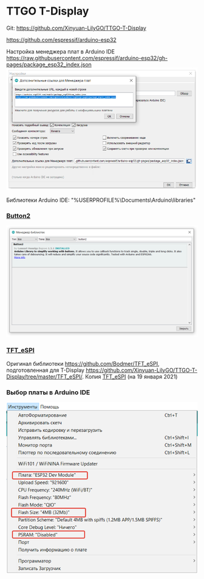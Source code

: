 # TTGO T-Display

Git: https://github.com/Xinyuan-LilyGO/TTGO-T-Display


https://github.com/espressif/arduino-esp32


Настройка менеджера плат в Arduino IDE
https://raw.githubusercontent.com/espressif/arduino-esp32/gh-pages/package_esp32_index.json
![setting](./setting.png "Настройки")

Библиотеки Arduino IDE: "%USERPROFILE%\Documents\Arduino\libraries"

### [Button2](https://github.com/LennartHennigs/Button2)
![button2](./button2.png "Button2")

### [TFT_eSPI](https://github.com/ikozin/Arduino/tree/master/LilyGO-TTGO/T-Display/TFT_eSPI/)
Оригинал библиотеки https://github.com/Bodmer/TFT_eSPI, подготовленная для T-Display https://github.com/Xinyuan-LilyGO/TTGO-T-Display/tree/master/TFT_eSPI/. Копия [TFT_eSPI](https://github.com/ikozin/Arduino/tree/master/LilyGO-TTGO/T-Display/TFT_eSPI/) (на 19 января 2021) 

### Выбор платы в Arduino IDE
![menu](./menu.png "menu")

